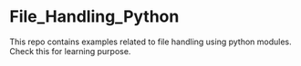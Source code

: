 # File_Handling_Python
This repo contains examples related to file handling using python modules. Check this for learning purpose. 
